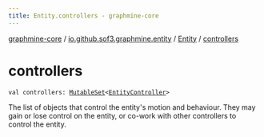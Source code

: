 ```yaml
---
title: Entity.controllers - graphmine-core
---
```


[graphmine-core](../../index.html) / [io.github.sof3.graphmine.entity](../index.html) / [Entity](index.html) / [controllers](./controllers.html)

# controllers

`val controllers: `[`MutableSet`](https://kotlinlang.org/api/latest/jvm/stdlib/kotlin.collections/-mutable-set/index.html)`<`[`EntityController`](../-entity-controller/index.html)`>`

The list of objects that control the entity's motion and behaviour. They may gain or lose control on the entity,
or co-work with other controllers to control the entity.

